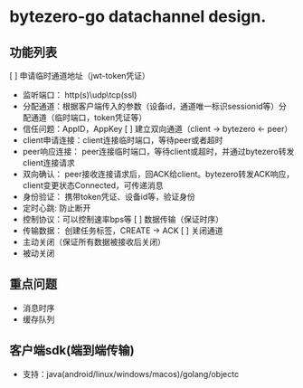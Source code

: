 

# bytezero-go datachannel design.

## 功能列表
[ ] 申请临时通道地址（jwt-token凭证）
- 监听端口： http(s)\udp\tcp(ssl)
- 分配通道：根据客户端传入的参数（设备id，通道唯一标识sessionid等）分配通道（临时端口，token凭证等）
- 信任问题：AppID，AppKey
[ ] 建立双向通道（client -> bytezero <- peer）
- client申请连接：client连接临时端口，等待peer或者超时
- peer响应连接： peer连接临时端口，等待client或超时，并通过bytezero转发client连接请求
- 双向确认： peer接收连接请求后，回ACK给client。bytezero转发ACK响应，client变更状态Connected，可传递消息
- 身份验证： 携带token凭证、设备id等，验证身份
- 定时心跳: 防止断开
- 控制协议：可以控制速率bps等
[ ] 数据传输（保证时序）
- 传输数据： 创建任务标签，CREATE -> ACK
[ ] 关闭通道
- 主动关闭（保证所有数据被接收后关闭）
- 被动关闭

## 重点问题
- 消息时序
- 缓存队列


## 客户端sdk(端到端传输)
- 支持：java(android/linux/windows/macos)/golang/objectc






